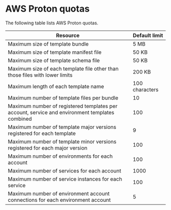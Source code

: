 # AWS Proton quotas<a name="ag-limits"></a>

The following table lists AWS Proton quotas\.


| Resource | Default limit | 
| --- | --- | 
| Maximum size of template bundle | 5 MB | 
| Maximum size of template manifest file | 50 KB | 
| Maximum size of template schema file | 50 KB | 
| Maximum size of each template file other than those files with lower limits | 200 KB | 
| Maximum length of each template name | 100 characters | 
| Maximum number of template files per bundle | 10 | 
| Maximum number of registered templates per account, service and environment templates combined | 100 | 
| Maximum number of template major versions registered for each template | 9 | 
| Maximum number of template minor versions registered for each major version | 100 | 
| Maximum number of environments for each account | 100 | 
| Maximum number of services for each account | 1000 | 
| Maximum number of service instances for each service | 100 | 
| Maximum number of environment account connections for each environment account | 5 | 